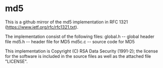 # md5

This is a github mirror of the md5 implementation in RFC 1321 (https://www.ietf.org/rfc/rfc1321.txt).

The implementation consist of the following files:
  global.h -- global header file
  md5.h -- header file for MD5
  md5c.c -- source code for MD5

This implementation is Copyright (C) RSA Data Security (1991-2); the license for the software is included in the source files as well as the attached file "LICENSE".
